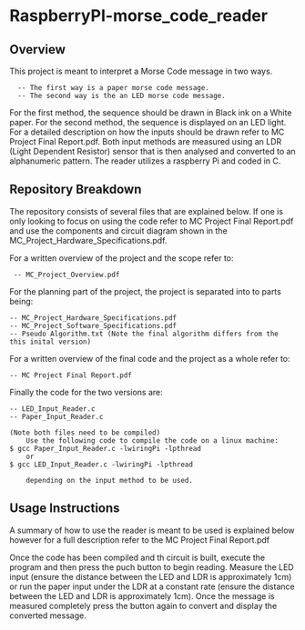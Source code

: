 # RaspberryPI-morse_code_reader

## Overview

This project is meant to interpret a Morse Code message in two ways.


      -- The first way is a paper morse code message.
      -- The second way is the an LED morse code message. 
   
   
For the first method, the sequence should be drawn in Black ink on a White paper. For the second method, the sequence is displayed on an LED light. For a detailed description on how the inputs should be drawn refer to MC Project Final Report.pdf. Both input methods are measured using an LDR (Light Dependent Resistor) sensor that is then analysed and converted to an alphanumeric pattern. The reader utilizes a raspberry Pi and coded in C.

## Repository Breakdown 

The repository consists of several files that are explained below. If one is only looking to focus on using the code refer to MC Project Final Report.pdf and use the components and circuit diagram shown in the  MC_Project_Hardware_Specifications.pdf. 

  For a written overview of the project and the scope refer to:
  
     -- MC_Project_Overview.pdf
   
  For the planning part of the project, the project is separated into to parts being:
  
    -- MC_Project_Hardware_Specifications.pdf
    -- MC_Project_Software_Specifications.pdf
    -- Pseudo Algorithm.txt (Note the final algorithm differs from the this inital version)
  
  For a written overview of the final code and the project as a whole refer to:
    
    -- MC Project Final Report.pdf 
  
  Finally the code for the two versions are:
  
    -- LED_Input_Reader.c
    -- Paper_Input_Reader.c
    
    (Note both files need to be compiled)
        Use the following code to compile the code on a linux machine:
    $ gcc Paper_Input_Reader.c -lwiringPi -lpthread
        or 
    $ gcc LED_Input_Reader.c -lwiringPi -lpthread
    
        depending on the input method to be used.

## Usage Instructions

A summary of how to use the reader is meant to be used is explained below however for a full description refer to the MC Project Final Report.pdf

Once the code has been compiled and th circuit is built, execute the program and then press the puch button to begin reading. Measure the LED input (ensure the distance between the LED and LDR is approximately 1cm) or run the paper input under the LDR at a constant rate (ensure the distance between the LED and LDR is approximately 1cm). Once the message is measured completely press the button again to convert and display the converted message.

